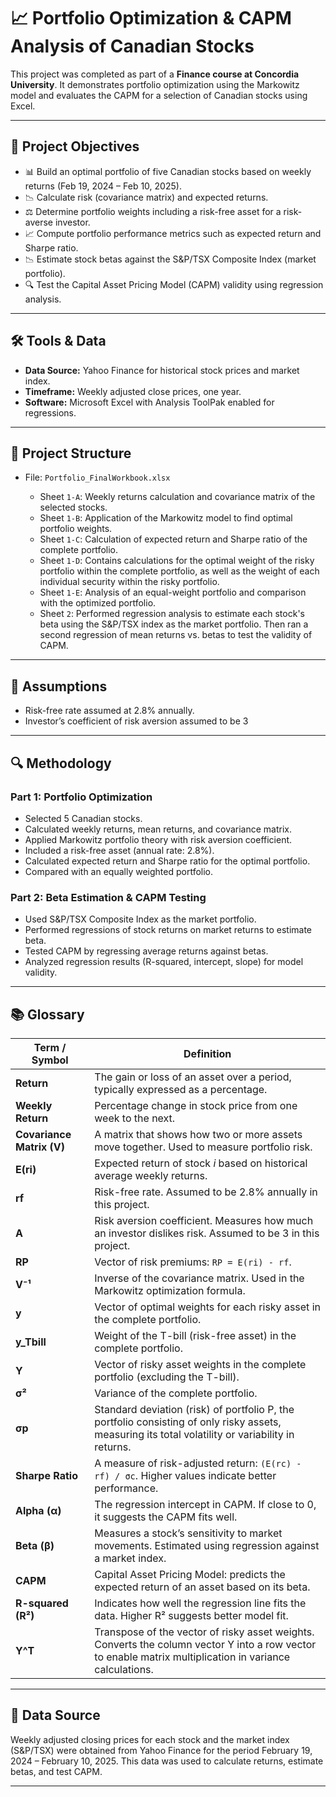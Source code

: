 # 📈 Portfolio Optimization & CAPM Analysis of Canadian Stocks

This project was completed as part of a **Finance course at Concordia University**. It demonstrates portfolio optimization using the Markowitz model and evaluates the CAPM for a selection of Canadian stocks using Excel.

---

## 🎯 Project Objectives

- 📊 Build an optimal portfolio of five Canadian stocks based on weekly returns (Feb 19, 2024 – Feb 10, 2025).
- 📉 Calculate risk (covariance matrix) and expected returns.
- ⚖️ Determine portfolio weights including a risk-free asset for a risk-averse investor.
- 📈 Compute portfolio performance metrics such as expected return and Sharpe ratio.
- 📉 Estimate stock betas against the S&P/TSX Composite Index (market portfolio).
- 🔍 Test the Capital Asset Pricing Model (CAPM) validity using regression analysis.

---

## 🛠️ Tools & Data

- **Data Source:** Yahoo Finance for historical stock prices and market index.
- **Timeframe:** Weekly adjusted close prices, one year.
- **Software:** Microsoft Excel with Analysis ToolPak enabled for regressions.

---

## 📁 Project Structure

- File: `Portfolio_FinalWorkbook.xlsx`

  - Sheet `1-A`: Weekly returns calculation and covariance matrix of the selected stocks.
  - Sheet `1-B`: Application of the Markowitz model to find optimal portfolio weights.
  - Sheet `1-C`: Calculation of expected return and Sharpe ratio of the complete portfolio.
  - Sheet `1-D`: Contains calculations for the optimal weight of the risky portfolio within the complete portfolio, as well as the weight of each individual security within the risky portfolio.
  - Sheet `1-E`: Analysis of an equal-weight portfolio and comparison with the optimized portfolio.
  - Sheet `2`: Performed regression analysis to estimate each stock's beta using the S&P/TSX index as the market portfolio. Then ran a second regression of mean returns vs. betas to test the validity of CAPM.



---

## 📌 Assumptions

- Risk-free rate assumed at 2.8% annually.
- Investor’s coefficient of risk aversion assumed to be 3

---

## 🔍 Methodology

### Part 1: Portfolio Optimization

- Selected 5 Canadian stocks.
- Calculated weekly returns, mean returns, and covariance matrix.
- Applied Markowitz portfolio theory with risk aversion coefficient.
- Included a risk-free asset (annual rate: 2.8%).
- Calculated expected return and Sharpe ratio for the optimal portfolio.
- Compared with an equally weighted portfolio.

### Part 2: Beta Estimation & CAPM Testing

- Used S&P/TSX Composite Index as the market portfolio.
- Performed regressions of stock returns on market returns to estimate beta.
- Tested CAPM by regressing average returns against betas.
- Analyzed regression results (R-squared, intercept, slope) for model validity.

---

## 📚 Glossary

| Term / Symbol             | Definition                                                                                             |
| ------------------------- | ------------------------------------------------------------------------------------------------------ |
| **Return**                | The gain or loss of an asset over a period, typically expressed as a percentage.                       |
| **Weekly Return**         | Percentage change in stock price from one week to the next.                                            |
| **Covariance Matrix (V)** | A matrix that shows how two or more assets move together. Used to measure portfolio risk.              |
| **E(ri)**                 | Expected return of stock *i* based on historical average weekly returns.                               |
| **rf**                    | Risk-free rate. Assumed to be 2.8% annually in this project.                                           |
| **A**                     | Risk aversion coefficient. Measures how much an investor dislikes risk. Assumed to be 3 in this project.|
| **RP**                    | Vector of risk premiums: `RP = E(ri) - rf`.                                                            |
| **V⁻¹**                   | Inverse of the covariance matrix. Used in the Markowitz optimization formula.                          |
| **y**                     | Vector of optimal weights for each risky asset in the complete portfolio.                              |
| **y_Tbill**               | Weight of the T-bill (risk-free asset) in the complete portfolio.                                      |
| **Y**                     | Vector of risky asset weights in the complete portfolio (excluding the T-bill).                        |
| **σ²**                    | Variance of the complete portfolio.                                                                    |
| **σp**                    | Standard deviation (risk) of portfolio P, the portfolio consisting of only risky assets, measuring its total volatility or variability in returns.|
| **Sharpe Ratio**          | A measure of risk-adjusted return: `(E(rc) - rf) / σc`. Higher values indicate better performance.     |
| **Alpha (α)**             | The regression intercept in CAPM. If close to 0, it suggests the CAPM fits well.                       |
| **Beta (β)**              | Measures a stock’s sensitivity to market movements. Estimated using regression against a market index. |
| **CAPM**                  | Capital Asset Pricing Model: predicts the expected return of an asset based on its beta.               |
| **R-squared (R²)**        | Indicates how well the regression line fits the data. Higher R² suggests better model fit.             |
| **Y^T**                   | Transpose of the vector of risky asset weights. Converts the column vector Y into a row vector to enable matrix multiplication in variance calculations. |


---

## 📄 Data Source

Weekly adjusted closing prices for each stock and the market index (S&P/TSX) were obtained from Yahoo Finance for the period February 19, 2024 – February 10, 2025. This data was used to calculate returns, estimate betas, and test CAPM.

---
